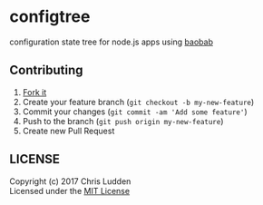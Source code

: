 # configtree
configuration state tree for node.js apps using [baobab](https://github.com/Yomguithereal/baobab)

## Contributing
1. [Fork it](https://github.com/cludden/configtree/fork)
2. Create your feature branch (`git checkout -b my-new-feature`)
3. Commit your changes (`git commit -am 'Add some feature'`)
4. Push to the branch (`git push origin my-new-feature`)
5. Create new Pull Request

## LICENSE
Copyright (c) 2017 Chris Ludden  
Licensed under the [MIT License](LICENSE.md)

